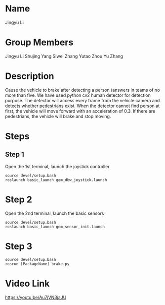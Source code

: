 # Name
Jingyu Li

# Group Members
Jingyu Li
Shujing Yang
Siwei Zhang
Yutao Zhou
Yu Zhang

# Description
Cause the vehicle to brake after detecting a person (answers in teams of no more than five.
We have used python cv2 human detector for detection purpose. The detector will access every frame from the vehicle camera and detects whether pedestrians exist. When the detector cannot find person at first, the vehicle will move forward with an acceleration of 0.3. If there are pedestrians, the vehicle will brake and stop moving.

# Steps
## Step 1
Open the 1st terminal, launch the joystick controller
```
source devel/setup.bash
roslaunch basic_launch gem_dbw_joystick.launch
```
# Step 2

Open the 2nd terminal, launch the basic sensors
```
source devel/setup.bash
roslaunch basic_launch gem_sensor_init.launch
```

# Step 3
```
source devel/setup.bash
rosrun [PackageName] brake.py
```

# Video Link
https://youtu.be/Au7jVN3jaJU
